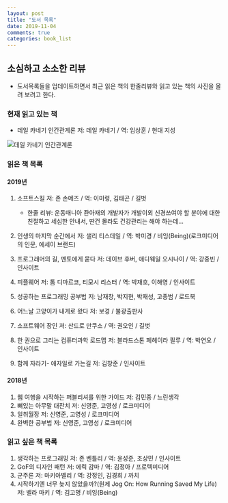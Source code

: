 ```yaml
---
layout: post
title: "도서 목록"
date: 2019-11-04
comments: true
categories: book_list
---
```


## 소심하고 소소한 리뷰

-   도서목록들을 업데이트하면서 최근 읽은 책의 한줄리뷰와 읽고 있는 책의 사진을 올려 보려고 한다.
  

### 현재 읽고 있는 책

-  데일 카네기 인간관계론 저: 데일 카네기 / 역: 임상훈 / 현대 지성
   
![데일 카네기 인간관계론 ](https://yoonucho.github.io/post_img/191104_book.jpg)  


### 읽은 책 목록

#### 2019년

1. 소프트스킬 저: 존 손메즈 / 역: 이미령, 김태곤 / 길벗
    * 한줄 리뷰: 운동매니아 좐아재의 개발자가 개발이외 신경쓰여야 할 분야에 대한 친절하고 세심한 안내서, 딴건 몰라도 건강관리는 해야 하는데... 

2. 인생의 마지막 순간에서 저: 샐리 티스데일 / 역: 박미경 / 비잉(Being)(로크미디어의 인문, 에세이 브랜드)
3. 프로그래머의 길, 멘토에게 묻다 저: 데이브 후버, 애디웨일 오시나이 / 역: 강중빈 / 인사이트
4. 피플웨어 저: 톰 디마르코, 티모시 리스터 / 역: 박재호, 이해영 / 인사이트
5. 성공하는 프로그래밍 공부법 저: 남재창, 박지현, 박재성, 고종범 / 로드북
6. 어느날 고양이가 내게로 왔다 저: 보경 / 불광출판사
7. 소프트웨어 장인 저: 산드로 만쿠소 / 역: 권오인 / 길벗
8. 한 권으로 그리는 컴퓨터과학 로드맵 저: 블라드스톤 페헤이라 필루 / 역: 박연오 / 인사이트
9. 함께 자라기- 애자일로 가는길 저: 김창준 / 인사이트

#### 2018년

1. 웹 여행을 시작하는 퍼블리셔를 위한 가이드 저: 김민종 / 느린생각
2. 뼈있는 아무말 대잔치 저: 신영준, 고영성 / 로크미디어
3. 일취월장 저: 신영준, 고영성 / 로크미디어
4. 완벽한 공부법 저: 신영준, 고영성 / 로크미디어



### 읽고 싶은 책 목록

1. 생각하는 프로그래밍 저: 존 벤틀리 / 역: 윤성준, 조상민 / 인사이트
2. GoF의 디자인 패턴 저: 에릭 감마 / 역: 김정아 / 프로텍미디어
3. 군주론 저: 마키아벨리 / 역: 강정인, 김경희 / 까치
4. 시작하기엔 너무 늦지 않았을까?(원제 Jog On: How Running Saved My Life)  저: 벨라 마키 / 역: 김고명 / 비잉(Being)   

